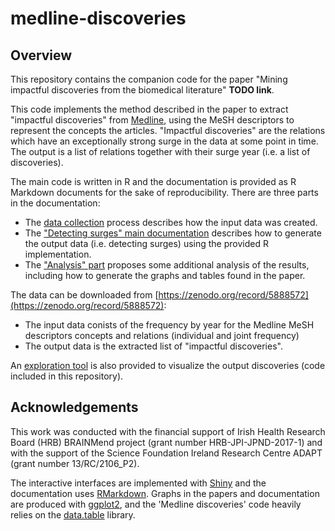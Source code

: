 # medline-discoveries

## Overview

This repository contains the companion code for the paper "Mining impactful discoveries from the biomedical literature" **TODO link**.

This code implements the method described in the paper to extract "impactful discoveries" from [Medline](https://www.nlm.nih.gov/medline/index.html), using the MeSH descriptors to represent the concepts the articles. "Impactful discoveries" are the relations which have an exceptionally strong surge in the data at some point in time. The output is a list of relations together with their surge year (i.e. a list of discoveries). 

The main code is written in R and the documentation is provided as R Markdown documents for the sake of reproducibility. There are three parts in the documentation:

- The [data collection](https://erwanm.github.io/medline-discoveries/data-collection) process describes how the input data was created.
- The ["Detecting surges" main documentation](https://erwanm.github.io/medline-discoveries/1-detecting-surges.html) describes how to generate the output data (i.e. detecting surges) using the provided R implementation.
- The ["Analysis" part](https://erwanm.github.io/medline-discoveries/2-analysis.html) proposes some additional analysis of the results, including how to generate the graphs and tables found in the paper.  

The data can be downloaded from [https://zenodo.org/record/5888572](https://zenodo.org/record/5888572):

- The input data conists of the frequency by year for the Medline MeSH descriptors concepts and relations (individual and joint frequency)
- The output data is the extracted list of "impactful discoveries".

An [exploration tool](https://brainmend.adaptcentre.ie/) is also provided to visualize the output discoveries (code included in this repository).


## Acknowledgements

This work was conducted with the financial support of Irish Health Research Board (HRB) BRAINMend project (grant number HRB-JPI-JPND-2017-1) and with the support of the Science Foundation Ireland Research Centre ADAPT (grant number 13/RC/2106\_P2).

The interactive interfaces are implemented with [Shiny](https://shiny.rstudio.com) and the documentation uses [RMarkdown](https://rmarkdown.rstudio.com/). Graphs in the papers and documentation are produced with [ggplot2](https://ggplot2.tidyverse.org/), and the 'Medline discoveries' code heavily relies on the [data.table](https://rdatatable.gitlab.io/data.table/) library.
